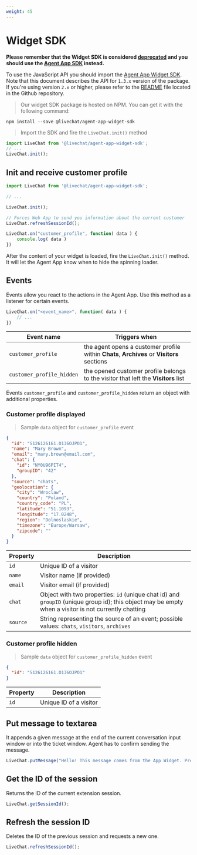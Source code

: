 ```yaml
---
weight: 45
---
```


# Widget SDK

**Please remember that the Widget SDK is considered [deprecated](#developing-your-own-widget) and you should use the [Agent App SDK](#agent-app-sdk) instead.**

To use the JavaScript API you should import the [Agent App Widget SDK](https://www.npmjs.com/package/@livechat/agent-app-widget-sdk). Note that this document describes the API for `1.3.x` version of the package. If you're using version `2.x` or higher, please refer to the [README](https://github.com/livechat/agent-app-widget-sdk#readme) file located in the Github repository.

> Our widget SDK package is hosted on NPM. You can get it with the following command:

```
npm install --save @livechat/agent-app-widget-sdk
```

> Import the SDK and fire the `LiveChat.init()` method

```js
import LiveChat from '@livechat/agent-app-widget-sdk';
// ...
LiveChat.init();
```

## Init and receive customer profile
```js
import LiveChat from '@livechat/agent-app-widget-sdk';

// ...

LiveChat.init();

// Forces Web App to send you information about the current customer
LiveChat.refreshSessionId();

LiveChat.on("customer_profile", function( data ) {
	console.log( data )
})

```

After the content of your widget is loaded, fire the `LiveChat.init()` method. It will let the Agent App know when to hide the spinning loader.

## Events

Events allow you react to the actions in the Agent App. Use this method as a listener for certain events.

```js
LiveChat.on("<event_name>", function( data ) {
	// ...
})
```

| Event name | Triggers when |
|------------|-------------|
| `customer_profile` | the agent opens a customer profile within **Chats**, **Archives** or **Visitors** sections |
| `customer_profile_hidden` | the opened customer profile belongs to the visitor that left the **Visitors** list |


Events `customer_profile` and `customer_profile_hidden` return an object with additional properties.

### Customer profile displayed

> Sample `data` object for `customer_profile` event

```json
{
  "id": "S126126161.O136OJPO1",
  "name": "Mary Brown",
  "email": "mary.brown@email.com",
  "chat": {
    "id": "NY0U96PIT4",
    "groupID": "42"
  },
  "source": "chats",
  "geolocation": {
    "city": "Wroclaw",
    "country": "Poland",
    "country_code": "PL",
    "latitude": "51.1093",
    "longitude": "17.0248",
    "region": "Dolnoslaskie",
    "timezone": "Europe/Warsaw",
    "zipcode": ""
  }
}
```

| Property | Description |
|------------|-------------|
| `id` | Unique ID of a visitor |
| `name` | Visitor name (if provided) |
| `email` | Visitor email (if provided) |
| `chat` | Object with two properties: `id` (unique chat id) and `groupID` (unique group id); this object may be empty when a visitor is not currently chatting |
| `source` | String representing the source of an event; possible values: `chats`, `visitors`, `archives` |

### Customer profile hidden

> Sample `data` object for `customer_profile_hidden` event

```json
{
  "id": "S126126161.O136OJPO1"
}
```

| Property | Description |
|------------|-------------|
| `id` | Unique ID of a visitor |


## Put message to textarea

It appends a given message at the end of the current conversation input window or into the ticket window. Agent has to confirm sending the message.

```js
LiveChat.putMessage("Hello! This message comes from the App Widget. Press enter to send it!");
```

## Get the ID of the session

Returns the ID of the current extension session.

```js
LiveChat.getSessionId();
```

## Refresh the session ID

Deletes the ID of the previous session and requests a new one.

```js
LiveChat.refreshSessionId();
```
